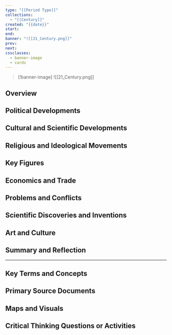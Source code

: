 ```yaml
---
type: "[[Period Type]]"
collections:
  - "[[Century]]"
created: "{{date}}"
start: 
end: 
banner: "![[21_Century.png]]"
prev: 
next: 
cssclasses:
  - banner-image
  - cards
---
```

>[!banner-image] ![[21_Century.png]]
>
## Overview
## Political Developments
## Cultural and Scientific Developments
## Religious and Ideological Movements
## Key Figures
## Economics and Trade
## Problems and Conflicts
## Scientific Discoveries and Inventions
## Art and Culture
## Summary and Reflection
---
## Key Terms and Concepts
## Primary Source Documents
## Maps and Visuals
## Critical Thinking Questions or Activities


